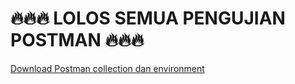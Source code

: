 # :fire::fire::fire: LOLOS SEMUA PENGUJIAN POSTMAN :fire::fire::fire:
[Download Postman collection dan environment](https://drive.google.com/file/d/1n9IsIVb0he_si1MYMhE2CR8q_8_N7AYp/view)
